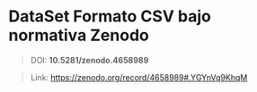 # DataSet Formato CSV bajo normativa Zenodo 

> DOI: **10.5281/zenodo.4658989**

> Link: https://zenodo.org/record/4658989#.YGYnVq9KhqM
>
